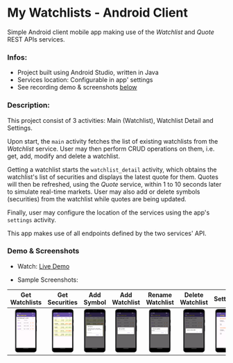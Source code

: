 # My Watchlists - Android Client
Simple Android client mobile app making use of the _Watchlist_ and _Quote_ REST APIs services.  

### Infos:
- Project built using Android Studio, written in Java
- Services location: Configurable in app' settings
- See recording demo & screenshots [below](#demo--screenshots)

### Description:
This project consist of 3 activities: Main (Watchlist), Watchlist Detail and Settings.

Upon start, the `main` activity fetches the list of existing watchlists from the _Watchlist_ service.
User may then perform CRUD operations on them, i.e. get, add, modify and delete a watchlist.

Getting a watchlist starts the `watchlist_detail` activity, which obtains the watchlist's list
of securities and displays the latest quote for them.  Quotes will then be refreshed, using the
_Quote_ service, within 1 to 10 seconds later to simulate real-time markets. User may also add or
delete symbols (securities) from the watchlist while quotes are being updated. 

Finally, user may configure the location of the services using the app's `settings` activity.

This app makes use of all endpoints defined by the two services' API.
   
### Demo & Screenshots
- Watch: [Live Demo](https://github.com/RolandeSTG/my-watchlists-android/assets/112976983/b260e69d-dea3-482d-981b-0a4088ec5483)


- Sample Screenshots: 
<!--
  1. [Get watchlists](assets/1_get_watchlists.png)
  1. [Get watchlist\' securities](assets/2_get_watchlist_securities.png)
  1. [Add symbol](assets/3_add_symbol.png)
  1. [Add watchlist](assets/4_add_watchlist.png)
  1. [Rename watchlist](assets/5_rename_watchlist.png)
  1. [Delete watchlist](assets/6_delete_watchlist.png)
  1. [Configure service locations](assets/7_settings.png.png)
  -->

<!-- The way below allows to provide thumbnail images which
     can be clicked to see the actual (much bigger) one -->
|                                                      Get Watchlists                                                      |                                                                Get Securities                                                                |                                                  Add Symbol                                                  |                                                     Add Watchlist                                                     |                                                        Rename Watchlist                                                        |                                                        Delete Watchlist                                                        |                                                Settings                                                |
|:------------------------------------------------------------------------------------------------------------------------:|:--------------------------------------------------------------------------------------------------------------------------------------------:|:------------------------------------------------------------------------------------------------------------:|:---------------------------------------------------------------------------------------------------------------------:|:------------------------------------------------------------------------------------------------------------------------------:|:------------------------------------------------------------------------------------------------------------------------------:|:------------------------------------------------------------------------------------------------------:|
| [<img src="assets/1_get_watchlists.png" alt="Get watchlists" width="50px" height="100px"/>](assets/1_get_watchlists.png) | [<img src="assets/2_get_watchlist_securities.png" alt="Get securities" width="50px" height="100px"/>](assets/2_get_watchlist_securities.png) | [<img src="assets/3_add_symbol.png" alt="Add Symbol" width="50px" height="100px"/>](assets/3_add_symbol.png) | [<img src="assets/4_add_watchlist.png" alt="Add Watchlist" width="50px" height="100px"/>](assets/4_add_watchlist.png) | [<img src="assets/5_rename_watchlist.png" alt="Rename Watchlist" width="50px" height="100px"/>](assets/5_rename_watchlist.png) | [<img src="assets/6_delete_watchlist.png" alt="Delete Watchlist" width="50px" height="100px"/>](assets/6_delete_watchlist.png) | [<img src="assets/7_settings.png" alt="settings" width="50px" height="100px"/>](assets/7_settings.png) |
